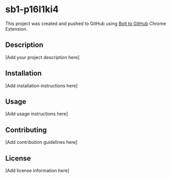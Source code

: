 # sb1-p16l1ki4

This project was created and pushed to GitHub using [Bolt to GitHub](https://github.com/mamertofabian/bolt-to-github) Chrome Extension.

## Description

[Add your project description here]

## Installation

[Add installation instructions here]

## Usage

[Add usage instructions here]

## Contributing

[Add contribution guidelines here]

## License

[Add license information here]

